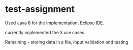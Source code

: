 # test-assignment

Used Java 8 for the implementation, Eclipse IDE.

currently implemented the 3 use cases <add user> <update user> <delete user>

Remaining - storing data in a file, input validation and testing